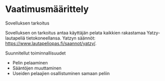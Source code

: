 # Vaatimusmäärittely 

Sovelluksen tarkoitus

Sovelluksen on tarkoitus antaa käyttäjän pelata kaikkien rakastamaa Yatzy-lautapeliä tietokoneellansa. Yatzyn säännöt: https://www.lautapeliopas.fi/saannot/yatzy/.

Suunnitellut toiminnallisuudet

- Pelin pelaaminen
- Sääntöjen muuttaminen
- Useiden pelaajien osallistuminen samaan peliin
